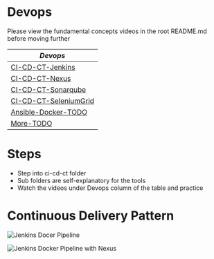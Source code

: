 # Devops

Please view the fundamental concepts videos in the root README.md before moving further  

| *Devops*                              |
|-------------------------------------|
| [CI-CD-CT-Jenkins](https://vimeo.com/176071590) |
| [CI-CD-CT-Nexus](https://vimeo.com/178827586)                       |
| [CI-CD-CT-Sonarqube](https://vimeo.com/178828281)      |
| [CI-CD-CT-SeleniumGrid](https://vimeo.com/178829673) |
| [Ansible-Docker-TODO]()                  |
| [More-TODO]()                  |

# Steps

- Step into ci-cd-ct folder
- Sub folders are self-explanatory for the tools
- Watch the videos under Devops column of the table and practice

# Continuous Delivery Pattern

![Jenkins Docer Pipeline](https://github.com/machzqcq/docker-for-all/blob/master/images/jenkins-docker-pipeline.png)  

![Jenkins Docker Pipeline with Nexus](https://github.com/machzqcq/docker-for-all/blob/master/images/jenkins-docker-pipeline-nexus3.png)
